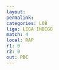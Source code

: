 ```yaml
---
layout: 
permalink: 
categories: LO8
liga: LIGA INDIGO
match: 4
local: RAP
r1: 0
r2: 0
out: PDC
---
```

